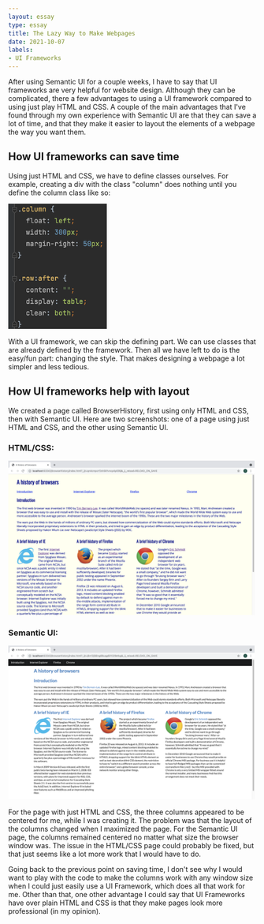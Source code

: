 ```yaml
---
layout: essay
type: essay
title: The Lazy Way to Make Webpages
date: 2021-10-07
labels:
- UI Frameworks
---
```

After using Semantic UI for a couple weeks, I have to say that UI frameworks are very helpful for website design. Although they can be complicated, there a few advantages to using a UI framework compared to using just play HTML and CSS. A couple of the main advantages that I've found through my own experience with Semantic UI are that they can save a lot of time, and that they make it easier to layout the elements of a webpage the way you want them.
## How UI frameworks can save time
Using just HTML and CSS, we have to define classes ourselves. For example, creating a div with the class "column" does nothing until you define the column class like so:

<img src="/images/columnClass.png" width="200px">

With a UI framework, we can skip the defining part. We can use classes that are already defined by the framework. Then all we have left to do is the easy/fun part: changing the style. That makes designing a webpage a lot simpler and less tedious.
## How UI frameworks help with layout
We created a page called BrowserHistory, first using only HTML and CSS, then with Semantic UI. Here are two screenshots: one of a page using just HTML and CSS, and the other using Semantic UI.

### HTML/CSS: 
<img src="/images/htmlCssPage.png" width="500px">


### Semantic UI: 
<img src="/images/semanticUIPage.png" width="500px">


For the page with just HTML and CSS, the three columns appeared to be centered for me, while I was creating it. The problem was that the layout of the columns changed when I maximized the page. For the Semantic UI page, the columns remained centered no matter what size the browser window was. The issue in the HTML/CSS page could probably be fixed, but that just seems like a lot more work that I would have to do.

Going back to the previous point on saving time, I don't see why I would want to play with the code to make the columns work with any window size when I could just easily use a UI Framework, which does all that work for me. Other than that, one other advantage I could say that UI Frameworks have over plain HTML and CSS is that they make pages look more professional (in my opinion).